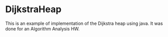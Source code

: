 # DijkstraHeap
This is an example of implementation of the Dijkstra heap using java. It was done for an Algorithm Analysis HW. 

